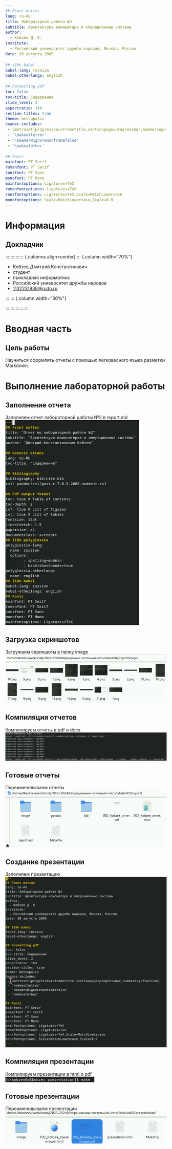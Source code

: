 ```yaml
---
## Front matter
lang: ru-RU
title: Лабораторная работа №3
subtitle: Архитектура компьютера и операционные системы
author:
  - Кобзев Д. К.
institute:
  - Российский университет дружбы народов, Москва, Россия
date: 30 августа 2005

## i18n babel
babel-lang: russian
babel-otherlangs: english

## Formatting pdf
toc: false
toc-title: Содержание
slide_level: 2
aspectratio: 169
section-titles: true
theme: metropolis
header-includes:
 - \metroset{progressbar=frametitle,sectionpage=progressbar,numbering=fraction}
 - '\makeatletter'
 - '\beamer@ignorenonframefalse'
 - '\makeatother'

## Fonts
mainfont: PT Serif
romanfont: PT Serif
sansfont: PT Sans
monofont: PT Mono
mainfontoptions: Ligatures=TeX
romanfontoptions: Ligatures=TeX
sansfontoptions: Ligatures=TeX,Scale=MatchLowercase
monofontoptions: Scale=MatchLowercase,Scale=0.9
---
```


# Информация

## Докладчик

:::::::::::::: {.columns align=center}
::: {.column width="70%"}

  * Кобзев Дмитрий Константинович
  * студент
  * прикладная информатика
  * Российский университет дружбы народов
  * [1132231936@rudn.ru](mailto:1132231936@rudn.ru)

:::
::: {.column width="30%"}

:::
::::::::::::::

# Вводная часть

## Цель работы

Научиться оформлять отчеты с помощью легковесного языка разметки Markdown.

# Выполнение лабораторной работы

## Заполнение отчета

Заполняем отчет лабораторной работы №2 в report.md
![](./image/1.png)

## Загрузка скриншотов

Загружаем скриншоты в папку image 
![](./image/2.png)

## Компиляция отчетов

Компилируем отчеты в pdf и docx 
![](./image/3.png)

## Готовые отчеты

Переименовываем отчеты
![](./image/4.png)

## Создание презентации

Заполняем презентацию
![](./image/5.png)

## Компиляция презентации

Компилируем презентации в html и pdf 
![](./image/6.png)

## Готовые презентации

Переименовываем презентации
![](./image/7.png)
